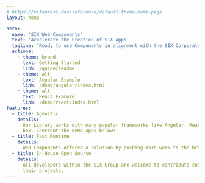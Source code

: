 ```yaml
---
# https://vitepress.dev/reference/default-theme-home-page
layout: home

hero:
  name: 'SIX Web Components'
  text: 'Accelerate the Creation of SIX Apps'
  tagline: 'Ready to use Components in alignment with the SIX Corporate Styleguide'
  actions:
    - theme: brand
      text: Getting Started
      link: /guide/readme
    - theme: alt
      text: Angular Example
      link: /demo/angular/index.html
    - theme: alt
      text: React Example
      link: /demo/react/index.html
features:
  - title: Agnostic
    details:
      Our Library works with many popular frameworks like Angular, React and Vue right out of the
      box. Checkout the demo apps below!
  - title: Fast Runtime
    details:
      Web Components offered a solution by pushing more work to the browser for better performance.
  - title: In-House Open Source
    details:
      All developers within the SIX Group are welcome to contribute code and use our library in
      their projects.
---
```

